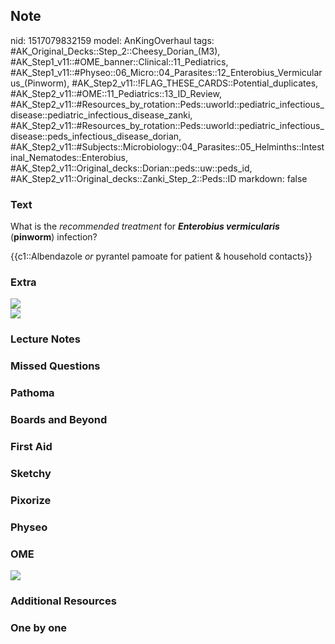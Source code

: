 ## Note
nid: 1517079832159
model: AnKingOverhaul
tags: #AK_Original_Decks::Step_2::Cheesy_Dorian_(M3), #AK_Step1_v11::#OME_banner::Clinical::11_Pediatrics, #AK_Step1_v11::#Physeo::06_Micro::04_Parasites::12_Enterobius_Vermicularus_(Pinworm), #AK_Step2_v11::!FLAG_THESE_CARDS::Potential_duplicates, #AK_Step2_v11::#OME::11_Pediatrics::13_ID_Review, #AK_Step2_v11::#Resources_by_rotation::Peds::uworld::pediatric_infectious_disease::pediatric_infectious_disease_zanki, #AK_Step2_v11::#Resources_by_rotation::Peds::uworld::pediatric_infectious_disease::peds_infectious_disease_dorian, #AK_Step2_v11::#Subjects::Microbiology::04_Parasites::05_Helminths::Intestinal_Nematodes::Enterobius, #AK_Step2_v11::Original_decks::Dorian::peds::uw::peds_id, #AK_Step2_v11::Original_decks::Zanki_Step_2::Peds::ID
markdown: false

### Text
What is the <i>recommended treatment</i> for <i><b>Enterobius
vermicularis</b></i> (<b>pinworm</b>) infection?
<div>
  {{c1::Albendazole <i>or</i> pyrantel pamoate for patient &
  household contacts}}
</div>

### Extra
<div><img src="paste-24751896527323.jpg"></div><img src=
"pinnnheeeaaad.png">

### Lecture Notes


### Missed Questions


### Pathoma


### Boards and Beyond


### First Aid


### Sketchy


### Pixorize


### Physeo


### OME
<div class="ome-widget">
  <a href=
  "https://onlinemeded.org/spa/pediatrics?ref=anki"><img src=
  "_OME_AnkiFlashcards_Topic_5.png"></a>
</div>

### Additional Resources


### One by one

